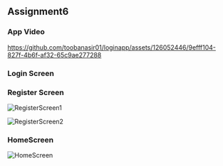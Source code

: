 
## Assignment6
### App Video
https://github.com/toobanasir01/loginapp/assets/126052446/9efff104-827f-4b6f-af32-65c9ae277288
### Login Screen

### Register Screen
![RegisterScreen1](https://github.com/toobanasir01/loginapp/assets/126052446/0c7598f3-0bee-4603-8ca2-c16d1aa5c1da)

![RegisterScreen2](https://github.com/toobanasir01/loginapp/assets/126052446/5cedeed9-ea2d-4997-ac68-a3fda6458761)
### HomeScreen
![HomeScreen](https://github.com/toobanasir01/loginapp/assets/126052446/43191184-b48c-4e05-9620-7708bc6e945c)


